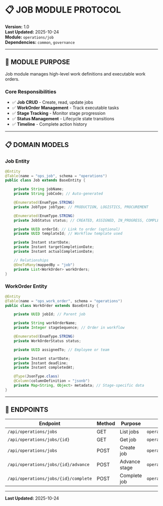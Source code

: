 # 📋 JOB MODULE PROTOCOL

**Version:** 1.0  
**Last Updated:** 2025-10-24  
**Module:** `operations/job`  
**Dependencies:** `common`, `governance`

---

## 🎯 MODULE PURPOSE

Job module manages high-level work definitions and executable work orders.

### **Core Responsibilities**

- ✅ **Job CRUD** - Create, read, update jobs
- ✅ **WorkOrder Management** - Track executable tasks
- ✅ **Stage Tracking** - Monitor stage progression
- ✅ **Status Management** - Lifecycle state transitions
- ✅ **Timeline** - Complete action history

---

## 📋 DOMAIN MODELS

### **Job Entity**

```java
@Entity
@Table(name = "ops_job", schema = "operations")
public class Job extends BaseEntity {

    private String jobName;
    private String jobCode; // Auto-generated

    @Enumerated(EnumType.STRING)
    private JobType jobType; // PRODUCTION, LOGISTICS, PROCUREMENT

    @Enumerated(EnumType.STRING)
    private JobStatus status; // CREATED, ASSIGNED, IN_PROGRESS, COMPLETED

    private UUID orderId; // Link to order (optional)
    private UUID templateId; // Workflow template used

    private Instant startDate;
    private Instant targetCompletionDate;
    private Instant actualCompletionDate;

    // Relationships
    @OneToMany(mappedBy = "job")
    private List<WorkOrder> workOrders;
}
```

### **WorkOrder Entity**

```java
@Entity
@Table(name = "ops_work_order", schema = "operations")
public class WorkOrder extends BaseEntity {

    private UUID jobId; // Parent job

    private String workOrderName;
    private Integer stageSequence; // Order in workflow

    @Enumerated(EnumType.STRING)
    private WorkOrderStatus status;

    private UUID assignedTo; // Employee or team

    private Instant startDate;
    private Instant deadline;
    private Instant completedAt;

    @Type(JsonType.class)
    @Column(columnDefinition = "jsonb")
    private Map<String, Object> metadata; // Stage-specific data
}
```

---

## 🔗 ENDPOINTS

| Endpoint                             | Method | Purpose       | Policy                    |
| ------------------------------------ | ------ | ------------- | ------------------------- |
| `/api/operations/jobs`               | GET    | List jobs     | `operations.job.read`     |
| `/api/operations/jobs/{id}`          | GET    | Get job       | `operations.job.read`     |
| `/api/operations/jobs`               | POST   | Create job    | `operations.job.create`   |
| `/api/operations/jobs/{id}/advance`  | POST   | Advance stage | `operations.job.update`   |
| `/api/operations/jobs/{id}/complete` | POST   | Complete job  | `operations.job.complete` |

---

**Last Updated:** 2025-10-24
